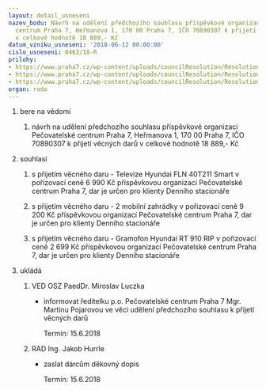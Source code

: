 ```yaml
---
layout: detail_usneseni
nazev_bodu: Návrh na udělení předchozího souhlasu příspěvkové organizaci Pečovatelské
  centrum Praha 7, Heřmanova 1, 170 00 Praha 7, IČO 70890307 k přijetí věcných darů
  v celkové hodnotě 18 889,- Kč
datum_vzniku_usneseni: '2018-06-12 00:00:00'
cislo_usneseni: 0463/18-R
prilohy:
- https://www.praha7.cz/wp-content/uploads/councilResolution/Resolutions/29990/export/duvodovazprava_vecnedary_PCP70618_verejna~365365.docx
- https://www.praha7.cz/wp-content/uploads/councilResolution/Resolutions/29990/export/PC_vecnedary_souhlas_verejna~365364.pdf
- https://www.praha7.cz/wp-content/uploads/councilResolution/Resolutions/29990/export/export~366330.pdf
organ: rada
---
```

<ol id="urzList" class="urzList_view"><li class="urzClass1" id=""><span name="1">bere na vědomí</span><ol class="urzOlClass decimal "><li class="urzClass2" id="" style="text-align: left;"><span><p>návrh na udělení předchozího souhlasu příspěvkové organizaci Pečovatelské centrum Praha 7, Heřmanova 1, 170 00 Praha 7, IČO 70890307 k přijetí věcných darů v celkové hodnotě 18 889,- Kč</p></span></li></ol></li><li class="urzClass1" id=""><span name="26">souhlasí</span><ol class="urzOlClass decimal "><li class="urzClass2" id="" style="text-align: left;"><span><p>s přijetím věcného daru - Televize Hyundai FLN 40T211 Smart v pořizovací ceně 6 990 Kč příspěvkovou organizací Pečovatelské centrum Praha 7, dar je určen pro klienty Denního stacionáře<br></p></span></li><li class="urzClass2" id="" style="text-align: left;"><span><p>s přijetím věcného daru - 2 mobilní zahrádky v pořizovací ceně 9 200 Kč příspěvkovou organizací Pečovatelské centrum Praha 7, dar je určen pro klienty Denního stacionáře<br></p></span></li><li class="urzClass2" id="" style="text-align: left;"><span><p>s přijetím věcného daru - Gramofon Hyundai RT 910 RIP v pořizovací ceně 2 699 Kč příspěvkovou organizací Pečovatelské centrum Praha 7, dar je určen pro klienty Denního stacionáře<br></p></span></li></ol></li><li class="urzClass1" id="urzUkoly"><span name="1">ukládá</span><ol class="urzOlClass"><li class="urzClass2"><span><p>VED OSZ PaedDr. Miroslav Luczka</p></span><ul class="urzUlClass"><li class="urzClass3"><span><p>informovat ředitelku p.o. Pečovatelské centrum Praha 7 Mgr. Martinu Pojarovou ve věci udělení předchozího souhlasu k přijetí věcných darů</p></span><span class="urzUkolTermin">  Termín:&nbsp;15.6.2018</span></li></ul></li><li class="urzClass2"><span><p>RAD Ing. Jakob Hurrle</p></span><ul class="urzUlClass"><li class="urzClass3"><span><p>zaslat dárcům děkovný dopis</p></span><span class="urzUkolTermin">  Termín:&nbsp;15.6.2018</span></li></ul></li></ol></li></ol>